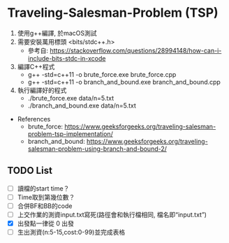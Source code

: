 # Traveling-Salesman-Problem (TSP)
1. 使用g++編譯, 於macOS測試
2. 需要安裝萬用標頭 <bits/stdc++.h> 
    - 參考自: https://stackoverflow.com/questions/28994148/how-can-i-include-bits-stdc-in-xcode
3. 編譯C++程式
    - g++ -std=c++11 -o brute_force.exe brute_force.cpp
    - g++ -std=c++11 -o branch_and_bound.exe branch_and_bound.cpp
4. 執行編譯好的程式
    - ./brute_force.exe data/n=5.txt
    - ./branch_and_bound.exe data/n=5.txt

- References
    - brute_force: https://www.geeksforgeeks.org/traveling-salesman-problem-tsp-implementation/
    - branch_and_bound: https://www.geeksforgeeks.org/traveling-salesman-problem-using-branch-and-bound-2/

## TODO List
- [ ] 讀檔的start time？
- [ ] Time取到第幾位數？
- [ ] 合併BF和BB的code
- [ ] 上交作業的測資input.txt寫死(路徑會和執行檔相同, 檔名即“input.txt”)
- [x] 出發點一律從 0 出發
- [ ] 生出測資(n:5-15,cost:0-99)並完成表格
